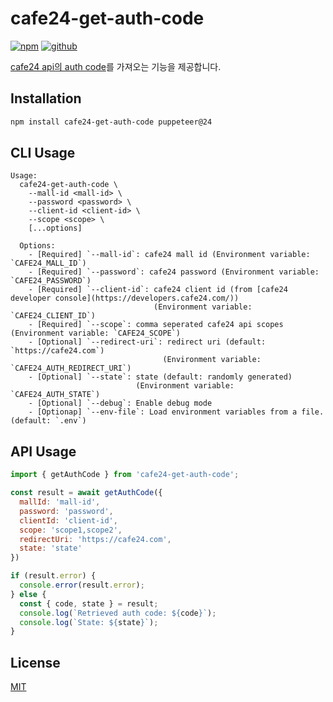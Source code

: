 # cafe24-get-auth-code

[![npm](https://img.shields.io/badge/npm-CB3837?style=for-the-badge&logo=npm&logoColor=white)](https://www.npmjs.com/package/cafe24-get-auth-code)
[![github](https://img.shields.io/badge/GitHub-100000?style=for-the-badge&logo=github&logoColor=white)](https://github.com/01Joseph-Hwang10/cafe24.js/tree/master/packages/cafe24-get-auth-code)

[cafe24 api의 auth code](https://developers.cafe24.com/docs/en/api/admin/#get-authentication-code)를
가져오는 기능을 제공합니다.

## Installation

```bash
npm install cafe24-get-auth-code puppeteer@24
```

## CLI Usage

```
Usage:
  cafe24-get-auth-code \
    --mall-id <mall-id> \
    --password <password> \
    --client-id <client-id> \
    --scope <scope> \
    [...options]

  Options:
    - [Required] `--mall-id`: cafe24 mall id (Environment variable: `CAFE24_MALL_ID`)
    - [Required] `--password`: cafe24 password (Environment variable: `CAFE24_PASSWORD`)
    - [Required] `--client-id`: cafe24 client id (from [cafe24 developer console](https://developers.cafe24.com/))
                                (Environment variable: `CAFE24_CLIENT_ID`)
    - [Required] `--scope`: comma seperated cafe24 api scopes (Environment variable: `CAFE24_SCOPE`)
    - [Optional] `--redirect-uri`: redirect uri (default: `https://cafe24.com`)
                                  (Environment variable: `CAFE24_AUTH_REDIRECT_URI`)
    - [Optional] `--state`: state (default: randomly generated)
                            (Environment variable: `CAFE24_AUTH_STATE`)
    - [Optional] `--debug`: Enable debug mode
    - [Optionap] `--env-file`: Load environment variables from a file. (default: `.env`)
```

## API Usage

```javascript
import { getAuthCode } from 'cafe24-get-auth-code';

const result = await getAuthCode({
  mallId: 'mall-id',
  password: 'password',
  clientId: 'client-id',
  scope: 'scope1,scope2',
  redirectUri: 'https://cafe24.com',
  state: 'state'
})

if (result.error) {
  console.error(result.error);
} else {
  const { code, state } = result;
  console.log(`Retrieved auth code: ${code}`);
  console.log(`State: ${state}`);
}
```

## License

[MIT](./LICENSE)

